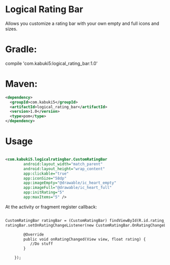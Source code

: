 # Logical Rating Bar

Allows you customize a rating bar with your own empty and full icons and sizes.

# Gradle:

compile 'com.kabuki5:logical_rating_bar:1.0'

# Maven:

```xml
<dependency>
  <groupId>com.kabuki5</groupId>
  <artifactId>logical_rating_bar</artifactId>
  <version>1.0</version>
  <type>pom</type>
</dependency>
```

# Usage
```xml

<com.kabuki5.logicalratingbar.CustomRatingBar
        android:layout_width="match_parent"
        android:layout_height="wrap_content"
        app:clickable="true"
        app:iconSize="58dp"
        app:imageEmpty="@drawable/ic_heart_empty"
        app:imageFull="@drawable/ic_heart_full"
        app:initRating="5"
        app:maxItems="5" />
```
At the activity or fragment register callback:
```xml

CustomRatingBar ratingBar = (CustomRatingBar) findViewById(R.id.rating_bar);
ratingBar.setOnRatingChangeListener(new CustomRatingBar.OnRatingChangeListener() {

        @Override
        public void onRatingChanged(View view, float rating) {
           //Do stuff
        }

    });
```
    
